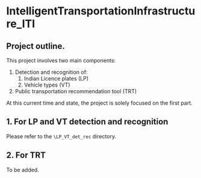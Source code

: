 # IntelligentTransportationInfrastructure_ITI

## Project outline.

This project involves two main components:

1. Detection and recognition of:
    1. Indian Licence plates (LP)
    1. Vehicle types (VT)
1. Public transportation recommendation tool (TRT)

At this current time and state, the project is solely focused on the first part.



## 1. For LP and VT detection and recognition

Please refer to the `\LP_VT_det_rec` directory.


## 2. For TRT

To be added.

